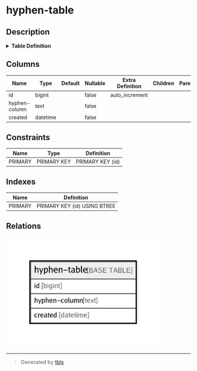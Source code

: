 # hyphen-table

## Description

<details>
<summary><strong>Table Definition</strong></summary>

```sql
CREATE TABLE `hyphen-table` (
  `id` bigint NOT NULL AUTO_INCREMENT,
  `hyphen-column` text NOT NULL,
  `created` datetime NOT NULL,
  PRIMARY KEY (`id`)
) ENGINE=InnoDB DEFAULT CHARSET=utf8mb4 COLLATE=utf8mb4_0900_ai_ci
```

</details>

## Columns

| Name | Type | Default | Nullable | Extra Definition | Children | Parents | Comment |
| ---- | ---- | ------- | -------- | ---------------- | -------- | ------- | ------- |
| id | bigint |  | false | auto_increment |  |  |  |
| hyphen-column | text |  | false |  |  |  |  |
| created | datetime |  | false |  |  |  |  |

## Constraints

| Name | Type | Definition |
| ---- | ---- | ---------- |
| PRIMARY | PRIMARY KEY | PRIMARY KEY (id) |

## Indexes

| Name | Definition |
| ---- | ---------- |
| PRIMARY | PRIMARY KEY (id) USING BTREE |

## Relations

![er](hyphen-table.png)

---

> Generated by [tbls](https://github.com/k1LoW/tbls)

